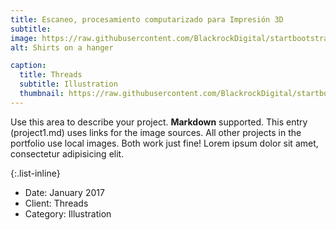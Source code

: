 ```yaml
---
title: Escaneo, procesamiento computarizado para Impresión 3D
subtitle: 
image: https://raw.githubusercontent.com/BlackrockDigital/startbootstrap-agency/master/src/assets/img/client/impresion_3d.jpg
alt: Shirts on a hanger

caption:
  title: Threads
  subtitle: Illustration
  thumbnail: https://raw.githubusercontent.com/BlackrockDigital/startbootstrap-agency/master/src/assets/img/client/impresion_3d.jpg
---
```

Use this area to describe your project. **Markdown** supported. This entry (project1.md) uses links for the image sources. All other projects in the portfolio use local images. Both work just fine! Lorem ipsum dolor sit amet, consectetur adipisicing elit. 

{:.list-inline}
- Date: January 2017
- Client: Threads
- Category: Illustration

